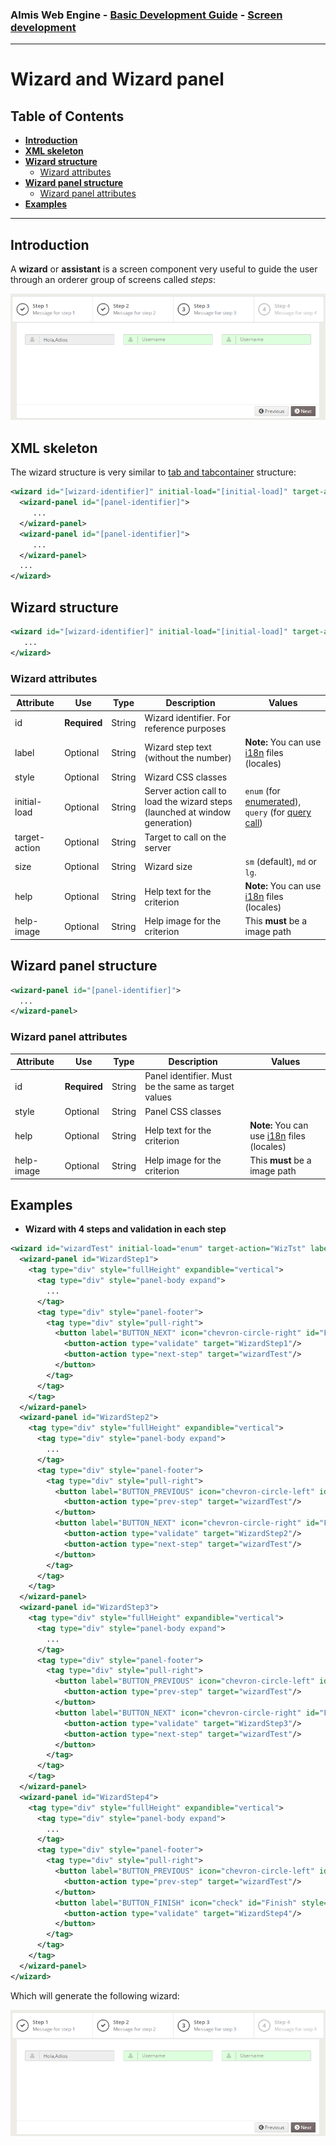 ### Almis Web Engine - [Basic Development Guide](basic-developer-guide.md) - **[Screen development](basic-screen-development.md)**

---

# **Wizard and Wizard panel**

## Table of Contents

* **[Introduction](#introduction)**
* **[XML skeleton](#xml-skeleton)**
* **[Wizard structure](#wizard-structure)**
  * [Wizard attributes](#wizard-attributes)
* **[Wizard panel structure](#wizard-panel-structure)**
  * [Wizard panel attributes](#wizard-panel-attributes)
* **[Examples](#examples)**

---

## Introduction

A **wizard** or **assistant** is a screen component very useful to guide the user through an orderer group of screens called *steps*:

![Wizard](images/Wizard.png)

## XML skeleton

The wizard structure is very similar to [tab and tabcontainer](tab-and-tabcontainer.md) structure:

```xml
<wizard id="[wizard-identifier]" initial-load="[initial-load]" target-action="[target-action]" label="[wizard-step-label]">
  <wizard-panel id="[panel-identifier]">
     ...
  </wizard-panel>
  <wizard-panel id="[panel-identifier]">
     ...
  </wizard-panel>
  ...
</wizard>
```

## Wizard structure

```xml
<wizard id="[wizard-identifier]" initial-load="[initial-load]" target-action="[target-action]" label="[wizard-step-label]">
   ...
</wizard>
```

### Wizard attributes

| Attribute   | Use          | Type      |  Description                |   Values                                           |
| ----------- | ------------ |-----------|-----------------------------|----------------------------------------------------|
| id          | **Required** | String    | Wizard identifier. For reference purposes |                                   |
| label       | Optional     | String    | Wizard step text (without the number) | **Note:** You can use [i18n](i18n-internationalization.md) files (locales) |
| style       | Optional     | String    | Wizard CSS classes       |   |
| initial-load | Optional   | String    | Server action call to load the wizard steps (launched at window generation) | `enum` (for [enumerated](enumerate-definition.md)), `query` (for [query call](query-definition.md)) |
| target-action | Optional   | String    | Target to call on the server|                                                    |
| size        | Optional     | String    | Wizard size              | `sm` (default), `md` or `lg`.                      |
| help        | Optional     | String    | Help text for the criterion | **Note:** You can use [i18n](i18n-internationalization.md) files (locales) |
| help-image  | Optional     | String    | Help image for the criterion | This **must** be a image path |

## Wizard panel structure

```xml
<wizard-panel id="[panel-identifier]">
  ...
</wizard-panel>
```

### Wizard panel attributes

| Attribute   | Use          | Type      |  Description                |   Values                                           |
| ----------- | ------------ |-----------|-----------------------------|----------------------------------------------------|
| id          | **Required** | String    | Panel identifier. Must be the same as target values |                                   |
| style       | Optional     | String    | Panel CSS classes       |   |
| help        | Optional     | String    | Help text for the criterion | **Note:** You can use [i18n](i18n-internationalization.md) files (locales) |
| help-image  | Optional     | String    | Help image for the criterion | This **must** be a image path |

## Examples

* **Wizard with 4 steps and validation in each step**

```xml
<wizard id="wizardTest" initial-load="enum" target-action="WizTst" label="SCREEN_TEXT_STEP">
  <wizard-panel id="WizardStep1">
    <tag type="div" style="fullHeight" expandible="vertical">
      <tag type="div" style="panel-body expand">
        ...
      </tag>
      <tag type="div" style="panel-footer">
        <tag type="div" style="pull-right">
          <button label="BUTTON_NEXT" icon="chevron-circle-right" id="FwStep2" style="btn-primary">
            <button-action type="validate" target="WizardStep1"/>
            <button-action type="next-step" target="wizardTest"/>
          </button>
        </tag>
      </tag>
    </tag>
  </wizard-panel>
  <wizard-panel id="WizardStep2">
    <tag type="div" style="fullHeight" expandible="vertical">
      <tag type="div" style="panel-body expand">
        ...
      </tag>
      <tag type="div" style="panel-footer">
        <tag type="div" style="pull-right">
          <button label="BUTTON_PREVIOUS" icon="chevron-circle-left" id="BkStep1">
            <button-action type="prev-step" target="wizardTest"/>
          </button>
          <button label="BUTTON_NEXT" icon="chevron-circle-right" id="FwStep3" style="btn-primary">
            <button-action type="validate" target="WizardStep2"/>
            <button-action type="next-step" target="wizardTest"/>
          </button>
        </tag>
      </tag>
    </tag>
  </wizard-panel>
  <wizard-panel id="WizardStep3">
    <tag type="div" style="fullHeight" expandible="vertical">
      <tag type="div" style="panel-body expand">
        ...
      </tag>
      <tag type="div" style="panel-footer">
        <tag type="div" style="pull-right">
          <button label="BUTTON_PREVIOUS" icon="chevron-circle-left" id="BkStep2">
            <button-action type="prev-step" target="wizardTest"/>
          </button>
          <button label="BUTTON_NEXT" icon="chevron-circle-right" id="FwStep4" style="btn-primary">
            <button-action type="validate" target="WizardStep3"/>
            <button-action type="next-step" target="wizardTest"/> 
          </button>
        </tag>
      </tag>
    </tag>
  </wizard-panel>
  <wizard-panel id="WizardStep4">
    <tag type="div" style="fullHeight" expandible="vertical">
      <tag type="div" style="panel-body expand">
        ...
      </tag>
      <tag type="div" style="panel-footer">
        <tag type="div" style="pull-right">
          <button label="BUTTON_PREVIOUS" icon="chevron-circle-left" id="BkStep3">
            <button-action type="prev-step" target="wizardTest"/>
          </button>
          <button label="BUTTON_FINISH" icon="check" id="Finish" style="btn-primary">
            <button-action type="validate" target="WizardStep4"/>
          </button>
        </tag>
      </tag>
    </tag>
  </wizard-panel>
</wizard>
```

Which will generate the following wizard:

![Wizard](images/Wizard.png)